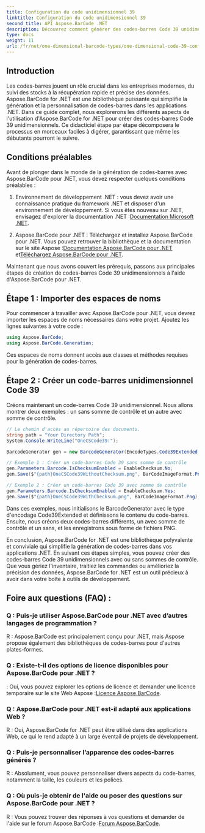 ```yaml
---
title: Configuration du code unidimensionnel 39
linktitle: Configuration du code unidimensionnel 39
second_title: API Aspose.BarCode .NET
description: Découvrez comment générer des codes-barres Code 39 unidimensionnels dans .NET avec Aspose.BarCode. Guide étape par étape pour les développeurs.
type: docs
weight: 11
url: /fr/net/one-dimensional-barcode-types/one-dimensional-code-39-configuration/
---
```


## Introduction

Les codes-barres jouent un rôle crucial dans les entreprises modernes, du suivi des stocks à la récupération rapide et précise des données. Aspose.BarCode for .NET est une bibliothèque puissante qui simplifie la génération et la personnalisation de codes-barres dans les applications .NET. Dans ce guide complet, nous explorerons les différents aspects de l'utilisation d'Aspose.BarCode for .NET pour créer des codes-barres Code 39 unidimensionnels. Ce didacticiel étape par étape décomposera le processus en morceaux faciles à digérer, garantissant que même les débutants pourront le suivre.

## Conditions préalables

Avant de plonger dans le monde de la génération de codes-barres avec Aspose.BarCode pour .NET, vous devez respecter quelques conditions préalables :

1.  Environnement de développement .NET : vous devez avoir une connaissance pratique du framework .NET et disposer d'un environnement de développement. Si vous êtes nouveau sur .NET, envisagez d'explorer la documentation .NET :[Documentation Microsoft .NET](https://docs.microsoft.com/en-us/dotnet/).

2. Aspose.BarCode pour .NET : Téléchargez et installez Aspose.BarCode pour .NET. Vous pouvez retrouver la bibliothèque et la documentation sur le site Aspose :[Documentation Aspose.BarCode pour .NET](https://reference.aspose.com/barcode/net/) et[Téléchargez Aspose.BarCode pour .NET](https://releases.aspose.com/barcode/net/).

Maintenant que nous avons couvert les prérequis, passons aux principales étapes de création de codes-barres Code 39 unidimensionnels à l'aide d'Aspose.BarCode pour .NET.

## Étape 1 : Importer des espaces de noms
Pour commencer à travailler avec Aspose.BarCode pour .NET, vous devrez importer les espaces de noms nécessaires dans votre projet. Ajoutez les lignes suivantes à votre code :

```csharp
using Aspose.BarCode;
using Aspose.BarCode.Generation;
```

Ces espaces de noms donnent accès aux classes et méthodes requises pour la génération de codes-barres.

## Étape 2 : Créer un code-barres unidimensionnel Code 39

Créons maintenant un code-barres Code 39 unidimensionnel. Nous allons montrer deux exemples : un sans somme de contrôle et un autre avec somme de contrôle.

```csharp
// Le chemin d'accès au répertoire des documents.
string path = "Your Directory Path";
System.Console.WriteLine("OneCSCode39:");

BarcodeGenerator gen = new BarcodeGenerator(EncodeTypes.Code39Extended, "CODE");

// Exemple 1 : Créer un code-barres Code 39 sans somme de contrôle
gen.Parameters.Barcode.IsChecksumEnabled = EnableChecksum.No;
gen.Save($"{path}OneCSCode39WithoutChecksum.png", BarCodeImageFormat.Png);

// Exemple 2 : Créer un code-barres Code 39 avec somme de contrôle
gen.Parameters.Barcode.IsChecksumEnabled = EnableChecksum.Yes;
gen.Save($"{path}OneCSCode39WithChecksum.png", BarCodeImageFormat.Png);
```

Dans ces exemples, nous initialisons le BarcodeGenerator avec le type d'encodage Code39Extended et définissons le contenu du code-barres. Ensuite, nous créons deux codes-barres différents, un avec somme de contrôle et un sans, et les enregistrons sous forme de fichiers PNG.

En conclusion, Aspose.BarCode for .NET est une bibliothèque polyvalente et conviviale qui simplifie la génération de codes-barres dans vos applications .NET. En suivant ces étapes simples, vous pouvez créer des codes-barres Code 39 unidimensionnels avec ou sans sommes de contrôle. Que vous gériez l'inventaire, traitiez les commandes ou amélioriez la précision des données, Aspose.BarCode for .NET est un outil précieux à avoir dans votre boîte à outils de développement.

## Foire aux questions (FAQ) :

### Q : Puis-je utiliser Aspose.BarCode pour .NET avec d’autres langages de programmation ?
R : Aspose.BarCode est principalement conçu pour .NET, mais Aspose propose également des bibliothèques de codes-barres pour d'autres plates-formes.

### Q : Existe-t-il des options de licence disponibles pour Aspose.BarCode pour .NET ?
 : Oui, vous pouvez explorer les options de licence et demander une licence temporaire sur le site Web Aspose :[Licence Aspose.BarCode](https://purchase.aspose.com/temporary-license/).

### Q : Aspose.BarCode pour .NET est-il adapté aux applications Web ?
R : Oui, Aspose.BarCode for .NET peut être utilisé dans des applications Web, ce qui le rend adapté à un large éventail de projets de développement.

### Q : Puis-je personnaliser l’apparence des codes-barres générés ?
R : Absolument, vous pouvez personnaliser divers aspects du code-barres, notamment la taille, les couleurs et les polices.

### Q : Où puis-je obtenir de l'aide ou poser des questions sur Aspose.BarCode pour .NET ?
 R : Vous pouvez trouver des réponses à vos questions et demander de l'aide sur le forum Aspose.BarCode :[Forum Aspose.BarCode](https://forum.aspose.com/c/barcode/13).